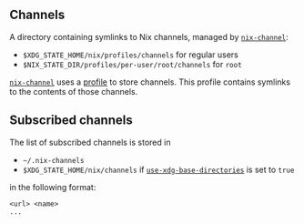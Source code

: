 ## Channels

A directory containing symlinks to Nix channels, managed by [`nix-channel`]:

- `$XDG_STATE_HOME/nix/profiles/channels` for regular users
- `$NIX_STATE_DIR/profiles/per-user/root/channels` for `root`

[`nix-channel`] uses a [profile](@docroot@/command-ref/files/profiles.md) to store channels.
This profile contains symlinks to the contents of those channels.

## Subscribed channels

The list of subscribed channels is stored in

- `~/.nix-channels`
- `$XDG_STATE_HOME/nix/channels` if [`use-xdg-base-directories`] is set to `true`

in the following format:

```
<url> <name>
...
```

[`nix-channel`]: @docroot@/command-ref/nix-channel.md
[`use-xdg-base-directories`]: @docroot@/command-ref/conf-file.md#conf-use-xdg-base-directories
